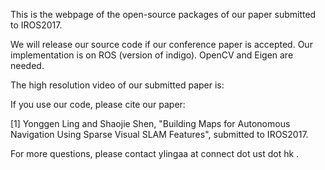 This is the webpage of the open-source packages of our paper submitted to IROS2017. 

We will release our source code if our conference paper is accepted. Our implementation is on ROS (version of indigo). OpenCV and Eigen are needed.

The high resolution video of our submitted paper is: 

If you use our code, please cite our paper:

[1] Yonggen Ling and Shaojie Shen, "Building Maps for Autonomous Navigation Using Sparse Visual SLAM Features", submitted to IROS2017.

For more questions, please contact ylingaa at connect dot ust dot hk .

